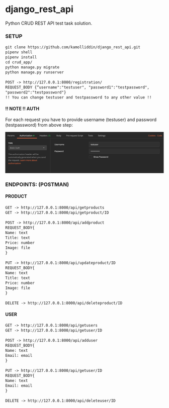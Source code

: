# django_rest_api

Python CRUD REST API test task solution.



### SETUP 

```
git clone https://github.com/kamolliddin/django_rest_api.git
pipenv shell
pipenv install
cd crud_app/
python manage.py migrate
python manage.py runserver

POST -> http://127.0.0.1:8000/registration/
REQUEST_BODY {“username":"testuser", "password1":"testpassword", "password2":"testpassword"}
!! You can change testuser and testpassword to any other value !!
```

#### !! NOTE !! AUTH 
For each request you have to provide username (testuser) and password (testpassword) from above step:

![sample auth](auth.png)


### ENDPOINTS: (POSTMAN)

#### PRODUCT
```
GET -> http://127.0.0.1:8000/api/getproducts
GET -> http://127.0.0.1:8000/api/getproduct/ID

POST -> http://127.0.0.1:8000/api/addproduct
REQUEST_BODY{
Name: text
Title: text
Price: number
Image: file
}

PUT -> http://127.0.0.1:8000/api/updateproduct/ID
REQUEST_BODY{
Name: text
Title: text
Price: number
Image: file
}

DELETE -> http://127.0.0.1:8000/api/deleteproduct/ID
```

#### USER
```
GET -> http://127.0.0.1:8000/api/getusers
GET -> http://127.0.0.1:8000/api/getuser/ID

POST -> http://127.0.0.1:8000/api/adduser
REQUEST_BODY{
Name: text
Email: email
}

PUT -> http://127.0.0.1:8000/api/getuser/ID
REQUEST_BODY{
Name: text
Email: email
}

DELETE -> http://127.0.0.1:8000/api/deleteuser/ID
```


